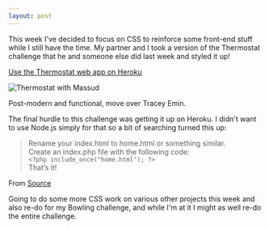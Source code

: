 ```yaml
---
layout: post
---
```

This week I've decided to focus on CSS to reinforce some front-end stuff while I still have the time.  My partner and I took a version of the Thermostat challenge that he and someone else did last week and styled it up!

[Use the Thermostat web app on Heroku](https://sleepy-hamlet-6933.herokuapp.com/)

![Thermostat with Massud]({{site.baseurl}}/images/week6_thermostat.png)

Post-modern and functional, move over Tracey Emin.

<!--more-->

The final hurdle to this challenge was getting it up on Heroku.  I didn't want to use Node.js simply for that so a bit of searching turned this up:

>Rename your index.html to home.html or something similar.  
Create an index.php file with the following code:  
```<?php include_once("home.html"); ?>```  
That’s it!

From [Source](http://www.lemiffe.com/how-to-deploy-a-static-page-to-heroku-the-easy-way/)

Going to do some more CSS work on various other projects this week and also re-do for my Bowling challenge, and while I'm at it I might as well re-do the entire challenge.
